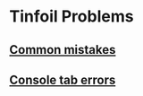 # Tinfoil Problems

## [Common mistakes](common-mistakes.md)

## [Console tab errors](console-tab-errors.md)

